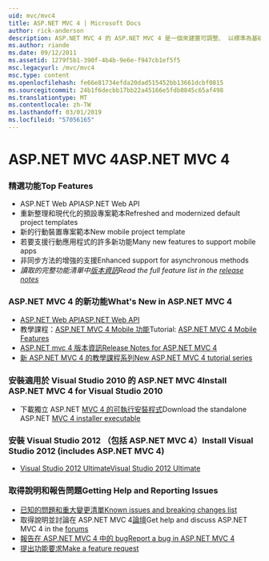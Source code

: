 ```yaml
---
uid: mvc/mvc4
title: ASP.NET MVC 4 | Microsoft Docs
author: rick-anderson
description: ASP.NET MVC 4 的 ASP.NET MVC 4 是一個來建置可調整、 以標準為基礎的 web 應用程式，使用堅實的設計模式和威力 AS....
ms.author: riande
ms.date: 09/12/2011
ms.assetid: 1279f5b1-390f-4b4b-9e6e-f947cb1ef5f5
msc.legacyurl: /mvc/mvc4
msc.type: content
ms.openlocfilehash: fe66e81734efda20dad515452bb13661dcbf0815
ms.sourcegitcommit: 24b1f6decbb17bb22a45166e5fdb0845c65af498
ms.translationtype: MT
ms.contentlocale: zh-TW
ms.lasthandoff: 03/01/2019
ms.locfileid: "57056165"
---
```

<a name="aspnet-mvc-4"></a><span data-ttu-id="f30bc-103">ASP.NET MVC 4</span><span class="sxs-lookup"><span data-stu-id="f30bc-103">ASP.NET MVC 4</span></span>
====================
### <a name="top-features"></a><span data-ttu-id="f30bc-104">精選功能</span><span class="sxs-lookup"><span data-stu-id="f30bc-104">Top Features</span></span>

- <span data-ttu-id="f30bc-105">ASP.NET Web API</span><span class="sxs-lookup"><span data-stu-id="f30bc-105">ASP.NET Web API</span></span>
- <span data-ttu-id="f30bc-106">重新整理和現代化的預設專案範本</span><span class="sxs-lookup"><span data-stu-id="f30bc-106">Refreshed and modernized default project templates</span></span>
- <span data-ttu-id="f30bc-107">新的行動裝置專案範本</span><span class="sxs-lookup"><span data-stu-id="f30bc-107">New mobile project template</span></span>
- <span data-ttu-id="f30bc-108">若要支援行動應用程式的許多新功能</span><span class="sxs-lookup"><span data-stu-id="f30bc-108">Many new features to support mobile apps</span></span>
- <span data-ttu-id="f30bc-109">非同步方法的增強的支援</span><span class="sxs-lookup"><span data-stu-id="f30bc-109">Enhanced support for asynchronous methods</span></span>
- <span data-ttu-id="f30bc-110">*讀取的完整功能清單中[版本資訊](../whitepapers/mvc4-release-notes.md)*</span><span class="sxs-lookup"><span data-stu-id="f30bc-110">*Read the full feature list in the [release notes](../whitepapers/mvc4-release-notes.md)*</span></span>


### <a name="whats-new-in-aspnet-mvc-4"></a><span data-ttu-id="f30bc-111">ASP.NET MVC 4 的新功能</span><span class="sxs-lookup"><span data-stu-id="f30bc-111">What's New in ASP.NET MVC 4</span></span>

- [<span data-ttu-id="f30bc-112">ASP.NET Web API</span><span class="sxs-lookup"><span data-stu-id="f30bc-112">ASP.NET Web API</span></span>](../web-api/index.md)
- <span data-ttu-id="f30bc-113">教學課程：[ASP.NET MVC 4 Mobile 功能](overview/older-versions/aspnet-mvc-4-mobile-features.md)</span><span class="sxs-lookup"><span data-stu-id="f30bc-113">Tutorial: [ASP.NET MVC 4 Mobile Features](overview/older-versions/aspnet-mvc-4-mobile-features.md)</span></span>
- [<span data-ttu-id="f30bc-114">ASP.NET mvc 4 版本資訊</span><span class="sxs-lookup"><span data-stu-id="f30bc-114">Release Notes for ASP.NET MVC 4</span></span>](../whitepapers/mvc4-release-notes.md)
- [<span data-ttu-id="f30bc-115">新 ASP.NET MVC 4 的教學課程系列</span><span class="sxs-lookup"><span data-stu-id="f30bc-115">New ASP.NET MVC 4 tutorial series</span></span>](overview/older-versions/getting-started-with-aspnet-mvc4/intro-to-aspnet-mvc-4.md)


### <a name="install-aspnet-mvc-4-for-visual-studio-2010"></a><span data-ttu-id="f30bc-116">安裝適用於 Visual Studio 2010 的 ASP.NET MVC 4</span><span class="sxs-lookup"><span data-stu-id="f30bc-116">Install ASP.NET MVC 4 for Visual Studio 2010</span></span>

- <span data-ttu-id="f30bc-117">下載獨立 ASP.NET [MVC 4 的可執行安裝程式](https://www.microsoft.com/download/details.aspx?id=30683)</span><span class="sxs-lookup"><span data-stu-id="f30bc-117">Download the standalone ASP.NET [MVC 4 installer executable](https://www.microsoft.com/download/details.aspx?id=30683)</span></span>


### <a name="install-visual-studio-2012-includes-aspnet-mvc-4"></a><span data-ttu-id="f30bc-118">安裝 Visual Studio 2012 （包括 ASP.NET MVC 4）</span><span class="sxs-lookup"><span data-stu-id="f30bc-118">Install Visual Studio 2012 (includes ASP.NET MVC 4)</span></span>

- [<span data-ttu-id="f30bc-119">Visual Studio 2012 Ultimate</span><span class="sxs-lookup"><span data-stu-id="f30bc-119">Visual Studio 2012 Ultimate</span></span>](https://go.microsoft.com/fwlink/?linkid=247148)


### <a name="getting-help-and-reporting-issues"></a><span data-ttu-id="f30bc-120">取得說明和報告問題</span><span class="sxs-lookup"><span data-stu-id="f30bc-120">Getting Help and Reporting Issues</span></span>

- [<span data-ttu-id="f30bc-121">已知的問題和重大變更清單</span><span class="sxs-lookup"><span data-stu-id="f30bc-121">Known issues and breaking changes list</span></span>](../whitepapers/mvc4-release-notes.md#_Toc303253815)
- <span data-ttu-id="f30bc-122">取得說明並討論在 ASP.NET MVC 4[論壇](https://forums.asp.net/1146.aspx)</span><span class="sxs-lookup"><span data-stu-id="f30bc-122">Get help and discuss ASP.NET MVC 4 in the [forums](https://forums.asp.net/1146.aspx)</span></span>
- [<span data-ttu-id="f30bc-123">報告在 ASP.NET MVC 4 中的 bug</span><span class="sxs-lookup"><span data-stu-id="f30bc-123">Report a bug in ASP.NET MVC 4</span></span>](https://github.com/aspnet/AspNetWebStack/issues)
- [<span data-ttu-id="f30bc-124">提出功能要求</span><span class="sxs-lookup"><span data-stu-id="f30bc-124">Make a feature request</span></span>](http://aspnet.uservoice.com/forums/41201-asp-net-mvc)
